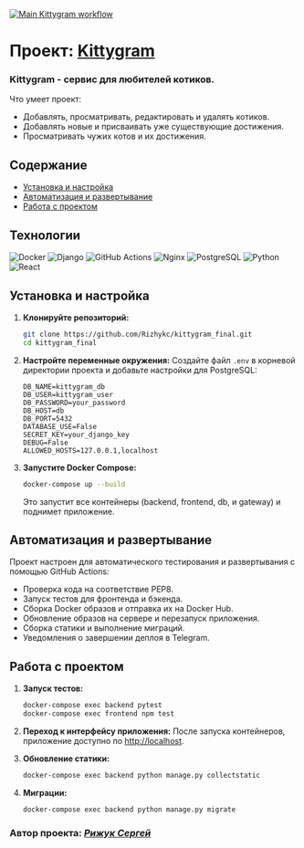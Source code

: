 [![Main Kittygram workflow](https://github.com/Rizhykc/kittygram_final/actions/workflows/main.yml/badge.svg)](https://github.com/Rizhykc/kittygram_final/actions/workflows/main.yml)
# Проект: [Kittygram](https://kittigramhikari.serveblog.net/)
### Kittygram - сервис для любителей котиков.

Что умеет проект:

- Добавлять, просматривать, редактировать и удалять котиков.
- Добавлять новые и присваивать уже существующие достижения.
- Просматривать чужих котов и их достижения.

## Содержание

- [Установка и настройка](#установка-и-настройка)
- [Автоматизация и развертывание](#автоматизация-и-развертывание)
- [Работа с проектом](#работа-с-проектом)

## Технологии
![Docker](https://img.shields.io/badge/Docker-2496ED?logo=docker&logoColor=white)
![Django](https://img.shields.io/badge/Django-3.2-0C4B33?style=flat-square&logo=django&logoColor=white&labelColor=0C4B33)
![GitHub Actions](https://img.shields.io/badge/GitHub_Actions-2088FF?logo=github-actions&logoColor=white)
![Nginx](https://img.shields.io/badge/Nginx-009639?logo=nginx&logoColor=white)
![PostgreSQL](https://img.shields.io/badge/PostgreSQL-336791?logo=postgresql&logoColor=white)
![Python](https://img.shields.io/badge/Python-3.9.13-%23254F72?style=flat-square&logo=python&logoColor=yellow&labelColor=254f72)
![React](https://img.shields.io/badge/React-61DAFB?logo=react&logoColor=black)

## Установка и настройка

1. **Клонируйте репозиторий:**
   ```bash
   git clone https://github.com/Rizhykc/kittygram_final.git
   cd kittygram_final
   ```

2. **Настройте переменные окружения:**
   Создайте файл `.env` в корневой директории проекта и добавьте настройки для PostgreSQL:
   ```env
   DB_NAME=kittygram_db
   DB_USER=kittygram_user
   DB_PASSWORD=your_password
   DB_HOST=db
   DB_PORT=5432
   DATABASE_USE=False
   SECRET_KEY=your_django_key
   DEBUG=False
   ALLOWED_HOSTS=127.0.0.1,localhost
   ```

3. **Запустите Docker Compose:**
   ```bash
   docker-compose up --build
   ```

   Это запустит все контейнеры (backend, frontend, db, и gateway) и поднимет приложение.

## Автоматизация и развертывание

Проект настроен для автоматического тестирования и развертывания с помощью GitHub Actions:
- Проверка кода на соответствие PEP8.
- Запуск тестов для фронтенда и бэкенда.
- Сборка Docker образов и отправка их на Docker Hub.
- Обновление образов на сервере и перезапуск приложения.
- Сборка статики и выполнение миграций.
- Уведомления о завершении деплоя в Telegram.

## Работа с проектом

1. **Запуск тестов:**
   ```bash
   docker-compose exec backend pytest
   docker-compose exec frontend npm test
   ```

2. **Переход к интерфейсу приложения:**
   После запуска контейнеров, приложение доступно по [http://localhost](http://localhost).

3. **Обновление статики:**
   ```bash
   docker-compose exec backend python manage.py collectstatic
   ```

4. **Миграции:**
   ```bash
   docker-compose exec backend python manage.py migrate
   ```

### Автор проекта: [*Рижук Сергей*](https://github.com/Rizhykc)